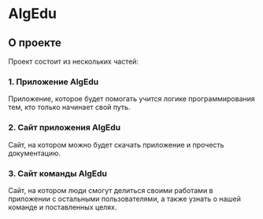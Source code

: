 # AlgEdu  

## О проекте
Проект состоит из нескольких частей:
### 1. Приложение AlgEdu
Приложение, которое будет помогать учится логике программирования тем, кто только начинает свой путь.

### 2. Сайт приложения AlgEdu
Сайт, на котором можно будет скачать приложение и прочесть документацию.
### 3. Сайт команды AlgEdu
Сайт, на котором люди смогут делиться своими работами в приложении с остальными пользователями, а также узнать о нашей команде и поставленных целях.

